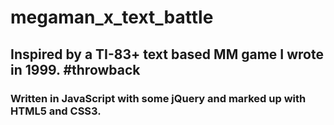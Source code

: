 # megaman_x_text_battle
## Inspired by a TI-83+ text based MM game I wrote in 1999.  #throwback

### Written in JavaScript with some jQuery and marked up with HTML5 and CSS3.